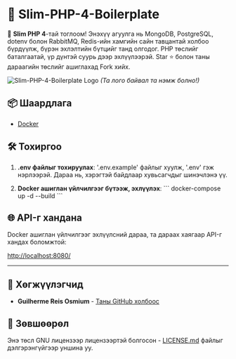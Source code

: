 # 🚀 Slim-PHP-4-Boilerplate

🚀 **Slim PHP 4**-тай тоглоом! Энэхүү агуулга нь MongoDB, PostgreSQL, dotenv болон RabbitMQ, Redis-ийн хамгийн сайн тавцантай холбоо бүрдүүлж, бүрэн эхлэлтийн бүтцийг танд олгодог. PHP төслийг баталгаатай, үр дүнтэй суурь дээр эхлүүлээрэй. Star ⭐ болон таны дараагийн төслийг ашиглахад Fork хийх.

![Slim-PHP-4-Boilerplate Logo](https://avatars.githubusercontent.com/u/18685227?v=4) 
*(Та лого байвал та нэмж болно!)*

## 📦 Шаардлага

- [Docker](https://www.docker.com/get-started)

## 🛠️ Тохиргоо

1. **.env файлыг тохируулах**: '.env.example' файлыг хуулж, '.env' гэж нэрлээрэй. Дараа нь, хэрэгтэй байдлаар хувьсагчдыг шинэчлэнэ үү.

2. **Docker ашиглан үйлчилгээг бүтээж, эхлүүлэх**:
\```
docker-compose up -d --build
\```

## 🌐 API-г хандана

Docker ашиглан үйлчилгээг эхлүүлсний дараа, та дараах хаягаар API-г хандах боломжтой:

[http://localhost:8080/](http://localhost:8080/)

---

## 🤖 Хөгжүүлэгчид

- **Guilherme Reis Osmium** - [Таны GitHub холбоос](https://github.com/guilhermeosmium)

## 📄 Зөвшөөрөл

Энэ төсл GNU лицензээр лицензээртэй болгосон - [LICENSE.md](LICENSE.md) файлыг дэлгэрэнгүйгээр уншина уу.
